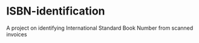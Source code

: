 # ISBN-identification
A project on identifying International Standard Book Number from scanned invoices
